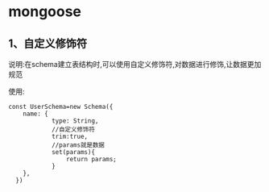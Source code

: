 # mongoose

## 1、自定义修饰符

说明:在schema建立表结构时,可以使用自定义修饰符,对数据进行修饰,让数据更加规范

使用:

```
const UserSchema=new Schema({
    name: { 
    		type: String,
            //自定义修饰符
    		trim:true,
    		//params就是数据
    		set(params){
    			return params;
    		}
    },
  })
```

